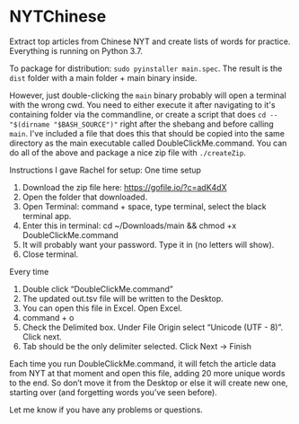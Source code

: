 # NYTChinese
Extract top articles from Chinese NYT and create lists of words for practice.
Everything is running on Python 3.7.

To package for distribution:
`sudo pyinstaller main.spec`. The result is the `dist` folder with a main folder + main binary inside.

However, just double-clicking the `main` binary probably will open a terminal with the wrong cwd. You 
need to either execute it after navigating to it's containing folder via the commandline, or create a 
script that does `cd -- "$(dirname "$BASH_SOURCE")"` right after the shebang and before calling `main`.
I've included a file that does this that should be copied into the same directory as the main executable 
called DoubleClickMe.command. You can do all of the above and package a nice zip file with `./createZip`.

Instructions I gave Rachel for setup:
One time setup
1. Download the zip file here: https://gofile.io/?c=adK4dX
2. Open the folder that downloaded.
3. Open Terminal: command + space, type terminal, select the black terminal app.
4. Enter this in terminal: cd ~/Downloads/main && chmod +x DoubleClickMe.command
5. It will probably want your password. Type it in (no letters will show).
6. Close terminal.

Every time
1. Double click “DoubleClickMe.command”
2. The updated out.tsv file will be written to the Desktop.
3. You can open this file in Excel. Open Excel.
4. command + o
5. Check the Delimited box. Under File Origin select “Unicode (UTF - 8)”. Click next.
6. Tab should be the only delimiter selected. Click Next -> Finish

Each time you run DoubleClickMe.command, it will fetch the article data from NYT at that moment and open this file, adding 20 more unique words to the end. So don’t move it from the Desktop or else it will create new one, starting over (and forgetting words you’ve seen before).

Let me know if you have any problems or questions.
